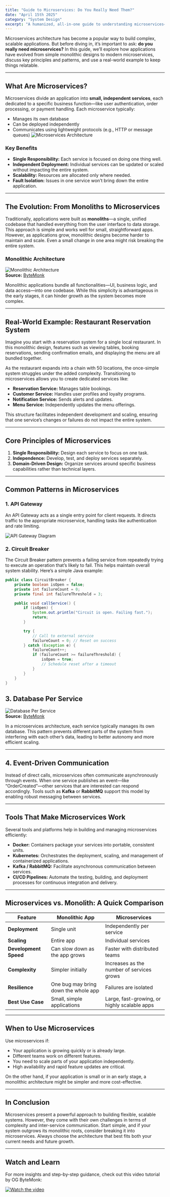 ```yaml
---
title: "Guide to Microservices: Do You Really Need Them?"
date: "April 15th 2025"
category: "System Design"
excerpt: "A humanized, all-in-one guide to understanding microservices—covering the evolution from monoliths, key design principles, common patterns, and real-world examples to help you decide if microservices are right for your project."
---
```


Microservices architecture has become a popular way to build complex, scalable applications. But before diving in, it’s important to ask: **do you really need microservices?** In this guide, we’ll explore how applications have evolved from simple monolithic designs to modern microservices, discuss key principles and patterns, and use a real-world example to keep things relatable.

---

## What Are Microservices?

Microservices divide an application into **small, independent services**, each dedicated to a specific business function—like user authentication, order processing, or payment handling. Each microservice typically:

- Manages its own database
- Can be deployed independently
- Communicates using lightweight protocols (e.g., HTTP or message queues)
![Microservices Architecture](https://media.licdn.com/dms/image/v2/D5622AQET6slCExocdw/feedshare-shrink_2048_1536/feedshare-shrink_2048_1536/0/1729155481244?e=2147483647&v=beta&t=tlO8ufqSFecZngQvrlMxBP4gM16Lbp40y7NM9EA_DTY)
### Key Benefits

- **Single Responsibility:** Each service is focused on doing one thing well.
- **Independent Deployment:** Individual services can be updated or scaled without impacting the entire system.
- **Scalability:** Resources are allocated only where needed.
- **Fault Isolation:** Issues in one service won’t bring down the entire application.

---
## The Evolution: From Monoliths to Microservices

Traditionally, applications were built as **monoliths**—a single, unified codebase that handled everything from the user interface to data storage. This approach is simple and works well for small, straightforward apps. However, as applications grow, monolithic designs become harder to maintain and scale. Even a small change in one area might risk breaking the entire system.

### Monolithic Architecture

![Monolithic Architecture](https://github-production-user-asset-6210df.s3.amazonaws.com/85048576/434163380-c6187a9b-6d29-4e2c-a07a-79d1c6118dcb.jpg?X-Amz-Algorithm=AWS4-HMAC-SHA256&X-Amz-Credential=AKIAVCODYLSA53PQK4ZA%2F20250416%2Fus-east-1%2Fs3%2Faws4_request&X-Amz-Date=20250416T052619Z&X-Amz-Expires=300&X-Amz-Signature=8d098cbae2104e13f6913bcaaf21cf3631b6585d7919489c5317f589df59107c&X-Amz-SignedHeaders=host)  
**Source:** [ByteMonk](#)

Monolithic applications bundle all functionalities—UI, business logic, and data access—into one codebase. While this simplicity is advantageous in the early stages, it can hinder growth as the system becomes more complex.

---
## Real-World Example: Restaurant Reservation System

Imagine you start with a reservation system for a single local restaurant. In this monolithic design, features such as viewing tables, booking reservations, sending confirmation emails, and displaying the menu are all bundled together. 

As the restaurant expands into a chain with 50 locations, the once-simple system struggles under the added complexity. Transitioning to microservices allows you to create dedicated services like:

- **Reservation Service:** Manages table bookings.
- **Customer Service:** Handles user profiles and loyalty programs.
- **Notification Service:** Sends alerts and updates.
- **Menu Service:** Independently updates the menu offerings.

This structure facilitates independent development and scaling, ensuring that one service’s changes or failures do not impact the entire system.

---

## Core Principles of Microservices

1. **Single Responsibility:** Design each service to focus on one task.
2. **Independence:** Develop, test, and deploy services separately.
3. **Domain-Driven Design:** Organize services around specific business capabilities rather than technical layers.
---


## Common Patterns in Microservices

### 1. API Gateway

An API Gateway acts as a single entry point for client requests. It directs traffic to the appropriate microservice, handling tasks like authentication and rate limiting.

![API Gateway Diagram](https://camo.githubusercontent.com/1eb7a76d624c0e138955d810cb164e8a6b6be5015a1031ab222d943754d2f902/68747470733a2f2f6d69726f2e6d656469756d2e636f6d2f76322f726573697a653a6669743a343830302f666f726d61743a776562702f312a4a4944416862734747547a746d634a364f784e6b72672e706e67)


### 2. Circuit Breaker

The Circuit Breaker pattern prevents a failing service from repeatedly trying to execute an operation that’s likely to fail. This helps maintain overall system stability. Here’s a simple Java example:

```java
public class CircuitBreaker {
    private boolean isOpen = false;
    private int failureCount = 0;
    private final int failureThreshold = 3;

    public void callService() {
        if (isOpen) {
            System.out.println("Circuit is open. Failing fast.");
            return;
        }

        try {
            // Call to external service
            failureCount = 0; // Reset on success
        } catch (Exception e) {
            failureCount++;
            if (failureCount >= failureThreshold) {
                isOpen = true;
                // Schedule reset after a timeout
            }
        }
    }
}
```

## 3. Database Per Service

![Database Per Service](https://github-production-user-asset-6210df.s3.amazonaws.com/85048576/434164604-b3fd9f90-86d5-4483-bd53-478674dd57b1.jpg?X-Amz-Algorithm=AWS4-HMAC-SHA256&X-Amz-Credential=AKIAVCODYLSA53PQK4ZA%2F20250416%2Fus-east-1%2Fs3%2Faws4_request&X-Amz-Date=20250416T053058Z&X-Amz-Expires=300&X-Amz-Signature=e4bd6151b6f8ff4eecbb1233661d1c6e4245588a757392d283ce770d40ccc4c7&X-Amz-SignedHeaders=host)  
**Source:** [ByteMonk](#)

In a microservices architecture, each service typically manages its own database. This pattern prevents different parts of the system from interfering with each other’s data, leading to better autonomy and more efficient scaling.

---


## 4. Event-Driven Communication

Instead of direct calls, microservices often communicate asynchronously through events. When one service publishes an event—like “OrderCreated”—other services that are interested can respond accordingly. Tools such as **Kafka** or **RabbitMQ** support this model by enabling robust messaging between services.

---

## Tools That Make Microservices Work

Several tools and platforms help in building and managing microservices efficiently:

- **Docker:** Containers package your services into portable, consistent units.  
- **Kubernetes:** Orchestrates the deployment, scaling, and management of containerized applications.  
- **Kafka / RabbitMQ:** Facilitate asynchronous communication between services.  
- **CI/CD Pipelines:** Automate the testing, building, and deployment processes for continuous integration and delivery.

---

## Microservices vs. Monolith: A Quick Comparison

| Feature               | Monolithic App                        | Microservices                                |
|-----------------------|---------------------------------------|----------------------------------------------|
| **Deployment**        | Single unit                           | Independently per service                    |
| **Scaling**           | Entire app                            | Individual services                          |
| **Development Speed** | Can slow down as the app grows        | Faster with distributed teams                |
| **Complexity**        | Simpler initially                     | Increases as the number of services grows    |
| **Resilience**        | One bug may bring down the whole app  | Failures are isolated                        |
| **Best Use Case**     | Small, simple applications            | Large, fast-growing, or highly scalable apps |

---

## When to Use Microservices

Use microservices if:
- Your application is growing quickly or is already large.
- Different teams work on different features.
- You need to scale parts of your application independently.
- High availability and rapid feature updates are critical.

On the other hand, if your application is small or in an early stage, a monolithic architecture might be simpler and more cost-effective.

---

## In Conclusion

Microservices present a powerful approach to building flexible, scalable systems. However, they come with their own challenges in terms of complexity and inter-service communication. Start simple, and if your system outgrows its monolithic roots, consider breaking it into microservices. Always choose the architecture that best fits both your current needs and future growth.

---
## Watch and Learn

For more insights and step-by-step guidance, check out this video tutorial by OG ByteMonk:

[![Watch the video](https://img.youtube.com/vi/pq9WUeKSjTM/0.jpg)](https://www.youtube.com/watch?v=pq9WUeKSjTM)
